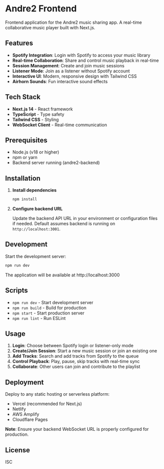 # Andre2 Frontend

Frontend application for the Andre2 music sharing app. A real-time collaborative music player built with Next.js.

## Features

- **Spotify Integration**: Login with Spotify to access your music library
- **Real-time Collaboration**: Share and control music playback in real-time
- **Session Management**: Create and join music sessions
- **Listener Mode**: Join as a listener without Spotify account
- **Interactive UI**: Modern, responsive design with Tailwind CSS
- **Airhorn Sounds**: Fun interactive sound effects

## Tech Stack

- **Next.js 14** - React framework
- **TypeScript** - Type safety
- **Tailwind CSS** - Styling
- **WebSocket Client** - Real-time communication

## Prerequisites

- Node.js (v18 or higher)
- npm or yarn
- Backend server running (andre2-backend)

## Installation

1. **Install dependencies**
   ```bash
   npm install
   ```

2. **Configure backend URL**

   Update the backend API URL in your environment or configuration files if needed. Default assumes backend is running on `http://localhost:3001`.

## Development

Start the development server:
```bash
npm run dev
```

The application will be available at http://localhost:3000

## Scripts

- `npm run dev` - Start development server
- `npm run build` - Build for production
- `npm start` - Start production server
- `npm run lint` - Run ESLint

## Usage

1. **Login**: Choose between Spotify login or listener-only mode
2. **Create/Join Session**: Start a new music session or join an existing one
3. **Add Tracks**: Search and add tracks from Spotify to the queue
4. **Control Playback**: Play, pause, skip tracks with real-time sync
5. **Collaborate**: Other users can join and contribute to the playlist

## Deployment

Deploy to any static hosting or serverless platform:
- Vercel (recommended for Next.js)
- Netlify
- AWS Amplify
- Cloudflare Pages

**Note**: Ensure your backend WebSocket URL is properly configured for production.

## License

ISC
